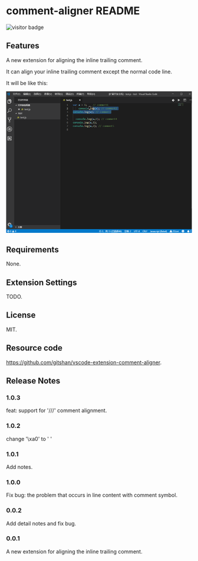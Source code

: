 # comment-aligner README

![visitor badge](https://visitor-badge.glitch.me/badge?page_id=febaoshan.vscode-extension-comment-aligner)

## Features

A new extension for aligning the inline trailing comment.

It can align your inline trailing comment except the normal code line.

It will be like this:

![feature X](images/commentaligner.gif)

## Requirements

None.

## Extension Settings

TODO.

## License

MIT.

## Resource code

https://github.com/gitshan/vscode-extension-comment-aligner.

## Release Notes

### 1.0.3

feat: support for '///' comment alignment.

### 1.0.2

change '\xa0' to ' '

### 1.0.1

Add notes.

### 1.0.0

Fix bug: the problem that occurs in line content with comment symbol.

### 0.0.2

Add detail notes and fix bug.

### 0.0.1

A new extension for aligning the inline trailing comment.
